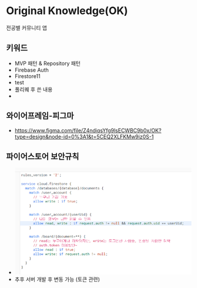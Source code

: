 # Original Knowledge(OK)
 전공별 커뮤니티 앱
 
## 키워드
- MVP 패턴 & Repository 패턴
- Firebase Auth
- Firestore11
- test
- 풀리퀘 후 쓴 내용
- 
## 와이어프레임-피그마
- https://www.figma.com/file/Z4ndiqsYfg9lsECWBC9b0x/OK?type=design&node-id=0%3A1&t=5CEQ2XLFKMw9iz0S-1

## 파이어스토어 보안규칙
- ![img.png](img.png)
- 추후 서버 개발 후 변동 가능 (토큰 관련)